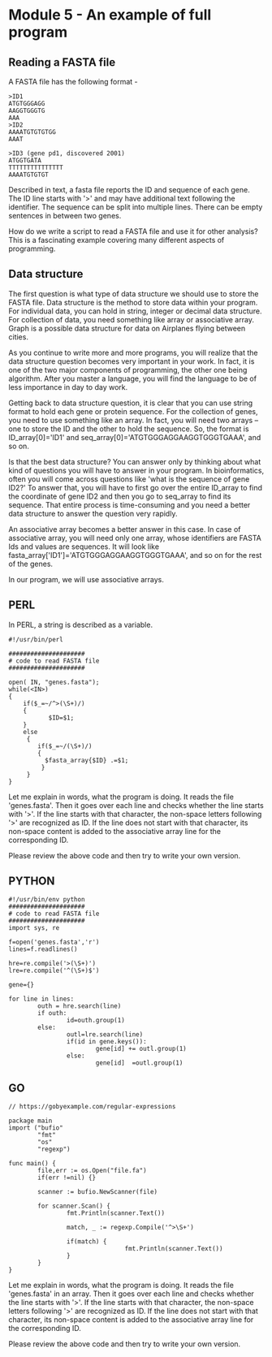 # Module 5 - An example of full program



## Reading a FASTA file


A FASTA file has the following format -

~~~~~~~~
>ID1
ATGTGGGAGG
AAGGTGGGTG
AAA
>ID2
AAAATGTGTGTGG
AAAT

>ID3 (gene pd1, discovered 2001)
ATGGTGATA
TTTTTTTTTTTTTTT
AAAATGTGTGT
~~~~~~~~


Described in text, a fasta file reports the ID and sequence of each gene. The ID line starts with '>' and may have additional text following the identifier. The sequence can be split into multiple lines. There can be empty sentences in between two genes.

How do we write a script to read a FASTA file and use it for other analysis? This is a fascinating example covering many different aspects of programming.


## Data structure

The first question is what type of data structure we should use to store the FASTA file. Data structure is the method to store data within your program. For individual data, you can hold in string, integer or decimal data structure. For collection of data, you need something like array or associative array. Graph is a possible data structure for data on Airplanes flying between cities.

As you continue to write more and more programs, you will realize that the data structure question becomes very important in your work. In fact, it is one of the two major components of programming, the other one being algorithm. After you master a language, you will find the language to be of less importance in day to day work.

Getting back to data structure question, it is clear that you can use string format to hold each gene or protein sequence. For the collection of genes, you need to use something like an array. In fact, you will need two arrays – one to store the ID and the other to hold the sequence. So, the format  is  ID_array[0]='ID1' and seq_array[0]='ATGTGGGAGGAAGGTGGGTGAAA', and so on.

Is that the best data structure? You can answer only by thinking about what kind of questions you will have to answer in your program. In bioinformatics, often you will come across questions like 'what is the sequence of gene ID2?' To answer that, you will have to first go over the entire ID_array to find the coordinate of gene ID2 and then you go to seq_array to find its sequence. That entire process is time-consuming and you need a better data structure to answer the question very rapidly. 

An associative array becomes a better answer in this case. In case of associative array, you will need only one array, whose identifiers are FASTA Ids and values are sequences. It will look like  fasta_array['ID1']='ATGTGGGAGGAAGGTGGGTGAAA', and so on for the rest of the genes.

In our program, we will use associative arrays.


## PERL


In PERL, a string is described as a variable.

~~~~~~~~
#!/usr/bin/perl

#####################
# code to read FASTA file
#####################

open( IN, "genes.fasta");
while(<IN>)
{
    if($_=~/^>(\S+)/)
    {
           $ID=$1;
    }
    else
     {
        if($_=~/(\S+)/)
        {
          $fasta_array{$ID} .=$1;
         }
     }
}
~~~~~~~~

Let me explain in words, what the program is doing. It reads the file 'genes.fasta'. Then it goes over each line and checks whether the line starts with '>'. If the line starts with that character, the non-space letters following '>' are recognized as ID. If the line does not start with that character, its non-space content is added to the associative array line for the corresponding ID.

Please review the above code and then try to write your own version.



## PYTHON

~~~~~~~~
#!/usr/bin/env python
#####################
# code to read FASTA file
#####################
import sys, re

f=open('genes.fasta','r')
lines=f.readlines()

hre=re.compile('>(\S+)')
lre=re.compile('^(\S+)$')

gene={}

for line in lines:
        outh = hre.search(line)
        if outh:
                id=outh.group(1)
        else:
                outl=lre.search(line)
                if(id in gene.keys()):
                        gene[id] += outl.group(1)
                else:
                        gene[id]  =outl.group(1)
~~~~~~~~

## GO

~~~~~~~~
// https://gobyexample.com/regular-expressions

package main
import ("bufio"
        "fmt"
        "os"
        "regexp")

func main() {
        file,err := os.Open("file.fa")
        if(err !=nil) {}

        scanner := bufio.NewScanner(file)

        for scanner.Scan() {
                fmt.Println(scanner.Text())

                match, _ := regexp.Compile('^>\S+')

                if(match) {
                                fmt.Println(scanner.Text())
                }
        }
}
~~~~~~~~

Let me explain in words, what the program is doing. It reads the file 'genes.fasta' in an array. Then it goes over each line and checks whether the line starts with '>'. If the line starts with that character, the non-space letters following '>' are recognized as ID. If the line does not start with that character, its non-space content is added to the associative array line for the corresponding ID.

Please review the above code and then try to write your own version.


